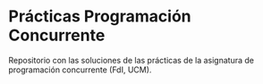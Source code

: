 # Prácticas Programación Concurrente
Repositorio con las soluciones de las prácticas de la asignatura de programación
concurrente (FdI, UCM).
